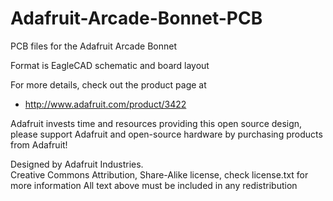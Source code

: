 # Adafruit-Arcade-Bonnet-PCB
PCB files for the Adafruit Arcade Bonnet

Format is EagleCAD schematic and board layout

For more details, check out the product page at

   * http://www.adafruit.com/product/3422

Adafruit invests time and resources providing this open source design, 
please support Adafruit and open-source hardware by purchasing 
products from Adafruit!

Designed by Adafruit Industries.  
Creative Commons Attribution, Share-Alike license, check license.txt for more information
All text above must be included in any redistribution